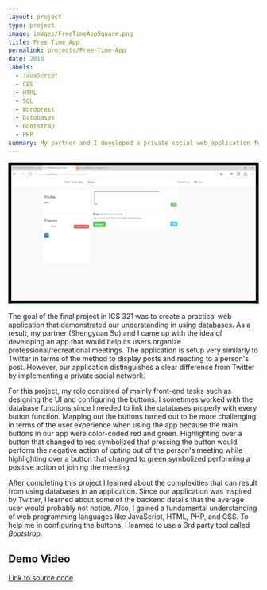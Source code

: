 ```yaml
---
layout: project
type: project
image: images/FreeTimeAppSquare.png
title: Free Time App
permalink: projects/Free-Time-App
date: 2016
labels:
  - JavaScript
  - CSS
  - HTML
  - SQL
  - Wordpress
  - Databases
  - Bootstrap
  - PHP
summary: My partner and I developed a private social web application for the final project in our Databases class (ICS 321).
---
```


<img class="ui image" src="../images/FreeTimeApp.png">


The goal of the final project in ICS 321 was to create a practical web application that demonstrated our understanding in using databases. As a result, my partner (Shengyuan Su) and I came up with the idea of developing an app that would help its users organize professional/recreational meetings. The application is setup very similarly to Twitter in terms of the method to display posts and reacting to a person's post. However, our application distinguishes a clear difference from Twitter by implementing a private social network.

For this project, my role consisted of mainly front-end tasks such as designing the UI and configuring the buttons. I sometimes worked with the database functions since I needed to link the databases properly with every button function. Mapping out the buttons turned out to be more challenging in terms of the user experience when using the app because the main buttons in our app were color-coded red and green. Highlighting over a button that changed to red symbolized that pressing the button would perform the negative action of opting out of the person's meeting while highlighting over a button that changed to green symbolized performing a positive action of joining the meeting.

After completing this project I learned about the complexities that can result from using databases in an application. Since our application was inspired by Twitter, I learned about some of the backend details that the average user would probably not notice. Also, I gained a fundamental understanding of web programming languages like JavaScript, HTML, PHP, and CSS. To help me in configuring the buttons, I learned to use a 3rd party tool called *Bootstrap*.

## Demo Video

<div class="ui embed" data-source="youtube" data-id="v8alu06TkSQ" >
</div>

[Link to source code](https://github.com/brianmayeshiro/ICS321FREETIMEAPP).



